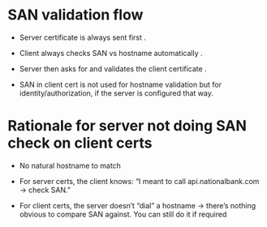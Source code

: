 # SAN validation flow

* Server certificate is always sent first .

* Client always checks SAN vs hostname automatically .

* Server then asks for and validates the client certificate .

* SAN in client cert is not used for hostname validation but for identity/authorization, if the server is configured that way.

# Rationale for server not doing SAN check on client certs

* No natural hostname to match

* For server certs, the client knows: “I meant to call api.nationalbank.com → check SAN.”

* For client certs, the server doesn’t “dial” a hostname → there’s nothing obvious to compare SAN against. You can still do it if required
